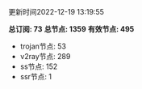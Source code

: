 更新时间2022-12-19 13:19:55

**总订阅: 73**
**总节点: 1359**
**有效节点: 495**
- trojan节点: 53
- v2ray节点: 289
- ss节点: 152
- ssr节点: 1
